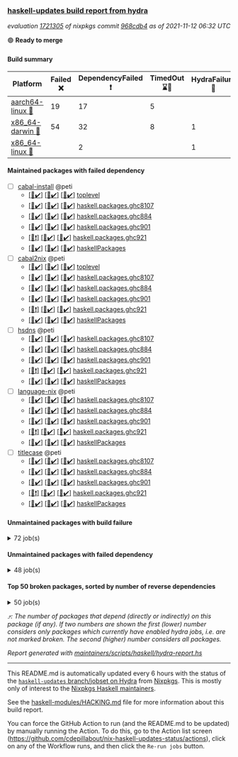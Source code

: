 ### [haskell-updates build report from hydra](https://hydra.nixos.org/jobset/nixpkgs/haskell-updates)
*evaluation [1721305](https://hydra.nixos.org/eval/1721305) of nixpkgs commit [968cdb4](https://github.com/NixOS/nixpkgs/commits/968cdb481526fa50e6d3651633ebd4b0f29a6395) as of 2021-11-12 06:32 UTC*

:green_circle: **Ready to merge**

#### Build summary

 | Platform | Failed :x: | DependencyFailed :heavy_exclamation_mark: | TimedOut :hourglass::no_entry_sign: | HydraFailure :construction: | Success :heavy_check_mark: | 
 | --- | --- | --- | --- | --- | --- | 
 | [aarch64-linux :iphone:](https://hydra.nixos.org/eval/1721305?filter=.aarch64-linux) | 19 | 17 | 5 |  | 7064 | 
 | [x86_64-darwin :apple:](https://hydra.nixos.org/eval/1721305?filter=.x86_64-darwin) | 54 | 32 | 8 | 1 | 6954 | 
 | [x86_64-linux :penguin:](https://hydra.nixos.org/eval/1721305?filter=.x86_64-linux) |  | 2 |  | 1 | 7141 | 
#### Maintained packages with failed dependency
- [ ] [cabal-install](https://hydra.nixos.org/eval/1721305?filter=cabal-install) @peti
  - [[:iphone::heavy_check_mark:]](https://hydra.nixos.org/build/157562297) [[:apple::heavy_check_mark:]](https://hydra.nixos.org/build/157567662) [[:penguin::heavy_check_mark:]](https://hydra.nixos.org/build/157564150) [toplevel](https://hydra.nixos.org/eval/1721305?filter=cabal-install)
  - [[:iphone::heavy_check_mark:]](https://hydra.nixos.org/build/157566278) [[:apple::heavy_check_mark:]](https://hydra.nixos.org/build/157568332) [[:penguin::heavy_check_mark:]](https://hydra.nixos.org/build/157564651) [haskell.packages.ghc8107](https://hydra.nixos.org/eval/1721305?filter=haskell.packages.ghc8107.cabal-install)
  - [[:iphone::heavy_check_mark:]](https://hydra.nixos.org/build/157559557) [[:apple::heavy_check_mark:]](https://hydra.nixos.org/build/157568608) [[:penguin::heavy_check_mark:]](https://hydra.nixos.org/build/157568381) [haskell.packages.ghc884](https://hydra.nixos.org/eval/1721305?filter=haskell.packages.ghc884.cabal-install)
  - [[:iphone::heavy_check_mark:]](https://hydra.nixos.org/build/158009530) [[:apple::heavy_check_mark:]](https://hydra.nixos.org/build/158009520) [[:penguin::heavy_check_mark:]](https://hydra.nixos.org/build/158009563) [haskell.packages.ghc901](https://hydra.nixos.org/eval/1721305?filter=haskell.packages.ghc901.cabal-install)
  - [[:iphone::heavy_exclamation_mark:]](https://hydra.nixos.org/build/158009551) [[:apple::heavy_check_mark:]](https://hydra.nixos.org/build/158009556) [[:penguin::heavy_check_mark:]](https://hydra.nixos.org/build/158009521) [haskell.packages.ghc921](https://hydra.nixos.org/eval/1721305?filter=haskell.packages.ghc921.cabal-install)
  - [[:iphone::heavy_check_mark:]](https://hydra.nixos.org/build/157569213) [[:apple::heavy_check_mark:]](https://hydra.nixos.org/build/157560304) [[:penguin::heavy_check_mark:]](https://hydra.nixos.org/build/157563338) [haskellPackages](https://hydra.nixos.org/eval/1721305?filter=haskellPackages.cabal-install)
- [ ] [cabal2nix](https://hydra.nixos.org/eval/1721305?filter=cabal2nix) @peti
  - [[:iphone::heavy_check_mark:]](https://hydra.nixos.org/build/157988803) [[:apple::heavy_check_mark:]](https://hydra.nixos.org/build/157988744) [[:penguin::heavy_check_mark:]](https://hydra.nixos.org/build/157988776) [toplevel](https://hydra.nixos.org/eval/1721305?filter=cabal2nix)
  - [[:iphone::heavy_check_mark:]](https://hydra.nixos.org/build/157559926) [[:apple::heavy_check_mark:]](https://hydra.nixos.org/build/157562439) [[:penguin::heavy_check_mark:]](https://hydra.nixos.org/build/157558844) [haskell.packages.ghc8107](https://hydra.nixos.org/eval/1721305?filter=haskell.packages.ghc8107.cabal2nix)
  - [[:iphone::heavy_check_mark:]](https://hydra.nixos.org/build/157565565) [[:apple::heavy_check_mark:]](https://hydra.nixos.org/build/157571715) [[:penguin::heavy_check_mark:]](https://hydra.nixos.org/build/157560759) [haskell.packages.ghc884](https://hydra.nixos.org/eval/1721305?filter=haskell.packages.ghc884.cabal2nix)
  - [[:iphone::heavy_check_mark:]](https://hydra.nixos.org/build/158009514) [[:apple::heavy_check_mark:]](https://hydra.nixos.org/build/158009555) [[:penguin::heavy_check_mark:]](https://hydra.nixos.org/build/158009571) [haskell.packages.ghc901](https://hydra.nixos.org/eval/1721305?filter=haskell.packages.ghc901.cabal2nix)
  - [[:iphone::heavy_exclamation_mark:]](https://hydra.nixos.org/build/158009523) [[:apple::heavy_check_mark:]](https://hydra.nixos.org/build/158009574) [[:penguin::heavy_check_mark:]](https://hydra.nixos.org/build/158009540) [haskell.packages.ghc921](https://hydra.nixos.org/eval/1721305?filter=haskell.packages.ghc921.cabal2nix)
  - [[:iphone::heavy_check_mark:]](https://hydra.nixos.org/build/157562702) [[:apple::heavy_check_mark:]](https://hydra.nixos.org/build/157556495) [[:penguin::heavy_check_mark:]](https://hydra.nixos.org/build/157560040) [haskellPackages](https://hydra.nixos.org/eval/1721305?filter=haskellPackages.cabal2nix)
- [ ] [hsdns](https://hydra.nixos.org/eval/1721305?filter=hsdns) @peti
  - [[:iphone::heavy_check_mark:]](https://hydra.nixos.org/build/157455771) [[:apple::heavy_check_mark:]](https://hydra.nixos.org/build/157445452) [[:penguin::heavy_check_mark:]](https://hydra.nixos.org/build/157464988) [haskell.packages.ghc8107](https://hydra.nixos.org/eval/1721305?filter=haskell.packages.ghc8107.hsdns)
  - [[:iphone::heavy_check_mark:]](https://hydra.nixos.org/build/157464805) [[:apple::heavy_check_mark:]](https://hydra.nixos.org/build/157449356) [[:penguin::heavy_check_mark:]](https://hydra.nixos.org/build/157465795) [haskell.packages.ghc884](https://hydra.nixos.org/eval/1721305?filter=haskell.packages.ghc884.hsdns)
  - [[:iphone::heavy_check_mark:]](https://hydra.nixos.org/build/158009567) [[:apple::heavy_check_mark:]](https://hydra.nixos.org/build/158009505) [[:penguin::heavy_check_mark:]](https://hydra.nixos.org/build/158009558) [haskell.packages.ghc901](https://hydra.nixos.org/eval/1721305?filter=haskell.packages.ghc901.hsdns)
  - [[:iphone::heavy_exclamation_mark:]](https://hydra.nixos.org/build/158009519) [[:apple::heavy_check_mark:]](https://hydra.nixos.org/build/158009502) [[:penguin::heavy_check_mark:]](https://hydra.nixos.org/build/158009512) [haskell.packages.ghc921](https://hydra.nixos.org/eval/1721305?filter=haskell.packages.ghc921.hsdns)
  - [[:iphone::heavy_check_mark:]](https://hydra.nixos.org/build/157457443) [[:apple::heavy_check_mark:]](https://hydra.nixos.org/build/157447464) [[:penguin::heavy_check_mark:]](https://hydra.nixos.org/build/157466761) [haskellPackages](https://hydra.nixos.org/eval/1721305?filter=haskellPackages.hsdns)
- [ ] [language-nix](https://hydra.nixos.org/eval/1721305?filter=language-nix) @peti
  - [[:iphone::heavy_check_mark:]](https://hydra.nixos.org/build/157569282) [[:apple::heavy_check_mark:]](https://hydra.nixos.org/build/157562115) [[:penguin::heavy_check_mark:]](https://hydra.nixos.org/build/157563593) [haskell.packages.ghc8107](https://hydra.nixos.org/eval/1721305?filter=haskell.packages.ghc8107.language-nix)
  - [[:iphone::heavy_check_mark:]](https://hydra.nixos.org/build/157567024) [[:apple::heavy_check_mark:]](https://hydra.nixos.org/build/157565573) [[:penguin::heavy_check_mark:]](https://hydra.nixos.org/build/157557446) [haskell.packages.ghc884](https://hydra.nixos.org/eval/1721305?filter=haskell.packages.ghc884.language-nix)
  - [[:iphone::heavy_check_mark:]](https://hydra.nixos.org/build/158009550) [[:apple::heavy_check_mark:]](https://hydra.nixos.org/build/158009542) [[:penguin::heavy_check_mark:]](https://hydra.nixos.org/build/158009511) [haskell.packages.ghc901](https://hydra.nixos.org/eval/1721305?filter=haskell.packages.ghc901.language-nix)
  - [[:iphone::heavy_exclamation_mark:]](https://hydra.nixos.org/build/158009525) [[:apple::heavy_check_mark:]](https://hydra.nixos.org/build/158009547) [[:penguin::heavy_check_mark:]](https://hydra.nixos.org/build/158009510) [haskell.packages.ghc921](https://hydra.nixos.org/eval/1721305?filter=haskell.packages.ghc921.language-nix)
  - [[:iphone::heavy_check_mark:]](https://hydra.nixos.org/build/157568021) [[:apple::heavy_check_mark:]](https://hydra.nixos.org/build/157568742) [[:penguin::heavy_check_mark:]](https://hydra.nixos.org/build/157562506) [haskellPackages](https://hydra.nixos.org/eval/1721305?filter=haskellPackages.language-nix)
- [ ] [titlecase](https://hydra.nixos.org/eval/1721305?filter=titlecase) @peti
  - [[:iphone::heavy_check_mark:]](https://hydra.nixos.org/build/157559034) [[:apple::heavy_check_mark:]](https://hydra.nixos.org/build/157556894) [[:penguin::heavy_check_mark:]](https://hydra.nixos.org/build/157571024) [haskell.packages.ghc8107](https://hydra.nixos.org/eval/1721305?filter=haskell.packages.ghc8107.titlecase)
  - [[:iphone::heavy_check_mark:]](https://hydra.nixos.org/build/157560679) [[:apple::heavy_check_mark:]](https://hydra.nixos.org/build/157560483) [[:penguin::heavy_check_mark:]](https://hydra.nixos.org/build/157571305) [haskell.packages.ghc884](https://hydra.nixos.org/eval/1721305?filter=haskell.packages.ghc884.titlecase)
  - [[:iphone::heavy_check_mark:]](https://hydra.nixos.org/build/158009560) [[:apple::heavy_check_mark:]](https://hydra.nixos.org/build/158009503) [[:penguin::heavy_check_mark:]](https://hydra.nixos.org/build/158009518) [haskell.packages.ghc901](https://hydra.nixos.org/eval/1721305?filter=haskell.packages.ghc901.titlecase)
  - [[:iphone::heavy_exclamation_mark:]](https://hydra.nixos.org/build/158009573) [[:apple::heavy_check_mark:]](https://hydra.nixos.org/build/158009546) [[:penguin::heavy_check_mark:]](https://hydra.nixos.org/build/158009557) [haskell.packages.ghc921](https://hydra.nixos.org/eval/1721305?filter=haskell.packages.ghc921.titlecase)
  - [[:iphone::heavy_check_mark:]](https://hydra.nixos.org/build/157558829) [[:apple::heavy_check_mark:]](https://hydra.nixos.org/build/157558172) [[:penguin::heavy_check_mark:]](https://hydra.nixos.org/build/157568023) [haskellPackages](https://hydra.nixos.org/eval/1721305?filter=haskellPackages.titlecase)
#### Unmaintained packages with build failure
<details><summary>72 job(s) </summary>

- [ ] [[:iphone::heavy_check_mark:]](https://hydra.nixos.org/build/157566022) [[:apple::x:]](https://hydra.nixos.org/build/157569388) [[:penguin::heavy_check_mark:]](https://hydra.nixos.org/build/157563091) [haskellPackages.sdp](https://hydra.nixos.org/eval/1721305?filter=haskellPackages.sdp)  :arrow_heading_up: 9 | 9
- [ ] [[:iphone::heavy_check_mark:]](https://hydra.nixos.org/build/157564892) [[:apple::x:]](https://hydra.nixos.org/build/157558745) [[:penguin::heavy_check_mark:]](https://hydra.nixos.org/build/157557242) [haskellPackages.junit-xml](https://hydra.nixos.org/eval/1721305?filter=haskellPackages.junit-xml)  :arrow_heading_up: 7 | 9
- [ ] [[:iphone::heavy_check_mark:]](https://hydra.nixos.org/build/157557786) [[:apple::x:]](https://hydra.nixos.org/build/157567417) [[:penguin::heavy_check_mark:]](https://hydra.nixos.org/build/157566915) [haskellPackages.thyme](https://hydra.nixos.org/eval/1721305?filter=haskellPackages.thyme)  :arrow_heading_up: 6 | 15
- [ ] [[:iphone::x:]](https://hydra.nixos.org/build/157561817) [[:apple::heavy_check_mark:]](https://hydra.nixos.org/build/157556725) [[:penguin::heavy_check_mark:]](https://hydra.nixos.org/build/157572167) [haskellPackages.libBF](https://hydra.nixos.org/eval/1721305?filter=haskellPackages.libBF)  :arrow_heading_up: 4 | 20
- [ ] [[:iphone::heavy_check_mark:]](https://hydra.nixos.org/build/157558308) [[:apple::x:]](https://hydra.nixos.org/build/157560870) [[:penguin::heavy_check_mark:]](https://hydra.nixos.org/build/157569726) [haskellPackages.exinst](https://hydra.nixos.org/eval/1721305?filter=haskellPackages.exinst)  :arrow_heading_up: 4 | 6
- [ ] [[:iphone::x:]](https://hydra.nixos.org/build/157559771) [[:apple::heavy_check_mark:]](https://hydra.nixos.org/build/157562848) [[:penguin::heavy_check_mark:]](https://hydra.nixos.org/build/157564604) [haskellPackages.ptr-poker](https://hydra.nixos.org/eval/1721305?filter=haskellPackages.ptr-poker)  :arrow_heading_up: 3 | 4
- [ ] [[:iphone::x:]](https://hydra.nixos.org/build/157565169) [[:apple::heavy_check_mark:]](https://hydra.nixos.org/build/157566834) [[:penguin::heavy_check_mark:]](https://hydra.nixos.org/build/157557705) [haskellPackages.OrderedBits](https://hydra.nixos.org/eval/1721305?filter=haskellPackages.OrderedBits)  :arrow_heading_up: 1 | 36
- [ ] [[:iphone::x:]](https://hydra.nixos.org/build/157557764) [[:apple::heavy_check_mark:]](https://hydra.nixos.org/build/157571513) [[:penguin::heavy_check_mark:]](https://hydra.nixos.org/build/157556318) [haskellPackages.type-natural](https://hydra.nixos.org/eval/1721305?filter=haskellPackages.type-natural)  :arrow_heading_up: 1 | 4
- [ ] [[:iphone::x:]](https://hydra.nixos.org/build/157445298) [[:apple::heavy_check_mark:]](https://hydra.nixos.org/build/157466872) [[:penguin::heavy_check_mark:]](https://hydra.nixos.org/build/157450918) [haskellPackages.long-double](https://hydra.nixos.org/eval/1721305?filter=haskellPackages.long-double)  :arrow_heading_up: 1 | 2
- [ ] [[:iphone::x:]](https://hydra.nixos.org/build/157567732) [[:apple::x:]](https://hydra.nixos.org/build/157558132) [[:penguin::heavy_check_mark:]](https://hydra.nixos.org/build/157562276) [haskellPackages.easytensor](https://hydra.nixos.org/eval/1721305?filter=haskellPackages.easytensor)  :arrow_heading_up: 1 | 1
- [ ] [[:iphone::heavy_check_mark:]](https://hydra.nixos.org/build/157557982) [[:apple::x:]](https://hydra.nixos.org/build/157560835) [[:penguin::heavy_check_mark:]](https://hydra.nixos.org/build/157568874) [haskellPackages.gi-gdkx11](https://hydra.nixos.org/eval/1721305?filter=haskellPackages.gi-gdkx11)  :arrow_heading_up: 1 | 1
- [ ] [[:iphone::heavy_check_mark:]](https://hydra.nixos.org/build/157447435) [[:apple::x:]](https://hydra.nixos.org/build/157449807) [[:penguin::heavy_check_mark:]](https://hydra.nixos.org/build/157457967) [haskellPackages.keep-alive](https://hydra.nixos.org/eval/1721305?filter=haskellPackages.keep-alive)  :arrow_heading_up: 1 | 1
- [ ] [[:iphone::heavy_check_mark:]](https://hydra.nixos.org/build/157558580) [[:apple::x:]](https://hydra.nixos.org/build/157556225) [[:penguin::heavy_check_mark:]](https://hydra.nixos.org/build/157566979) [haskellPackages.loc](https://hydra.nixos.org/eval/1721305?filter=haskellPackages.loc)  :arrow_heading_up: 1 | 1
- [ ] [[:iphone::x:]](https://hydra.nixos.org/build/157567210) [[:apple::heavy_check_mark:]](https://hydra.nixos.org/build/157557525) [[:penguin::heavy_check_mark:]](https://hydra.nixos.org/build/157567606) [haskellPackages.nlopt-haskell](https://hydra.nixos.org/eval/1721305?filter=haskellPackages.nlopt-haskell)  :arrow_heading_up: 1 | 1
- [ ] [[:iphone::heavy_check_mark:]](https://hydra.nixos.org/build/157751813) [[:apple::x:]](https://hydra.nixos.org/build/157751810) [[:penguin::heavy_check_mark:]](https://hydra.nixos.org/build/157751812) [haskellPackages.opencv](https://hydra.nixos.org/eval/1721305?filter=haskellPackages.opencv)  :arrow_heading_up: 1 | 1
- [ ] [[:iphone::heavy_check_mark:]](https://hydra.nixos.org/build/157568326) [[:apple::x:]](https://hydra.nixos.org/build/157568767) [[:penguin::heavy_check_mark:]](https://hydra.nixos.org/build/157556973) [haskellPackages.sequence-formats](https://hydra.nixos.org/eval/1721305?filter=haskellPackages.sequence-formats)  :arrow_heading_up: 1 | 1
- [ ] [[:iphone::x:]](https://hydra.nixos.org/build/157448550) [[:apple::heavy_check_mark:]](https://hydra.nixos.org/build/157455522) [[:penguin::heavy_check_mark:]](https://hydra.nixos.org/build/157462117) [haskellPackages.unicode-properties](https://hydra.nixos.org/eval/1721305?filter=haskellPackages.unicode-properties)  :arrow_heading_up: 1 | 1
- [ ] [[:iphone::x:]](https://hydra.nixos.org/build/157562834) [[:apple::heavy_check_mark:]](https://hydra.nixos.org/build/157571098) [[:penguin::heavy_check_mark:]](https://hydra.nixos.org/build/157563449) [haskellPackages.accelerate-llvm](https://hydra.nixos.org/eval/1721305?filter=haskellPackages.accelerate-llvm)  :arrow_heading_up: 0 | 8
- [ ] [[:iphone::x:]](https://hydra.nixos.org/build/157460703) [[:apple::heavy_check_mark:]](https://hydra.nixos.org/build/157446126) [[:penguin::heavy_check_mark:]](https://hydra.nixos.org/build/157461957) [haskellPackages.freetype2](https://hydra.nixos.org/eval/1721305?filter=haskellPackages.freetype2)  :arrow_heading_up: 0 | 7
- [ ] [[:iphone::heavy_check_mark:]](https://hydra.nixos.org/build/157560074) [[:apple::x:]](https://hydra.nixos.org/build/157555975) [[:penguin::heavy_check_mark:]](https://hydra.nixos.org/build/157570366) [haskellPackages.pipes-zlib](https://hydra.nixos.org/eval/1721305?filter=haskellPackages.pipes-zlib)  :arrow_heading_up: 0 | 6
- [ ] [[:iphone::heavy_check_mark:]](https://hydra.nixos.org/build/157462427) [[:apple::x:]](https://hydra.nixos.org/build/157459164) [[:penguin::heavy_check_mark:]](https://hydra.nixos.org/build/157452685) [haskellPackages.hmidi](https://hydra.nixos.org/eval/1721305?filter=haskellPackages.hmidi)  :arrow_heading_up: 0 | 4
- [ ] [[:iphone::heavy_check_mark:]](https://hydra.nixos.org/build/157567516) [[:apple::x:]](https://hydra.nixos.org/build/157564763) [[:penguin::heavy_check_mark:]](https://hydra.nixos.org/build/157559210) [haskellPackages.zip](https://hydra.nixos.org/eval/1721305?filter=haskellPackages.zip)  :arrow_heading_up: 0 | 4
- [ ] [[:iphone::x:]](https://hydra.nixos.org/build/157569225) [[:apple::heavy_check_mark:]](https://hydra.nixos.org/build/157566532) [[:penguin::heavy_check_mark:]](https://hydra.nixos.org/build/157569304) [haskellPackages.cdar-mBound](https://hydra.nixos.org/eval/1721305?filter=haskellPackages.cdar-mBound)  :arrow_heading_up: 0 | 2
- [ ] [[:iphone::heavy_check_mark:]](https://hydra.nixos.org/build/157558120) [[:apple::x:]](https://hydra.nixos.org/build/157567949) [[:penguin::heavy_check_mark:]](https://hydra.nixos.org/build/157564614) [haskellPackages.posix-socket](https://hydra.nixos.org/eval/1721305?filter=haskellPackages.posix-socket)  :arrow_heading_up: 0 | 2
- [ ] [[:iphone::x:]](https://hydra.nixos.org/build/157567340) [[:apple::heavy_check_mark:]](https://hydra.nixos.org/build/157559594) [[:penguin::heavy_check_mark:]](https://hydra.nixos.org/build/157557632) [haskellPackages.quic](https://hydra.nixos.org/eval/1721305?filter=haskellPackages.quic)  :arrow_heading_up: 0 | 2
- [ ] [[:iphone::heavy_check_mark:]](https://hydra.nixos.org/build/157569131) [[:apple::x:]](https://hydra.nixos.org/build/157559522) [[:penguin::heavy_check_mark:]](https://hydra.nixos.org/build/157563333) [haskellPackages.hamid](https://hydra.nixos.org/eval/1721305?filter=haskellPackages.hamid)  :arrow_heading_up: 0 | 1
- [ ] [[:iphone::heavy_check_mark:]](https://hydra.nixos.org/build/157565275) [[:apple::x:]](https://hydra.nixos.org/build/157563547) [[:penguin::heavy_check_mark:]](https://hydra.nixos.org/build/157559541) [haskellPackages.hmatrix-morpheus](https://hydra.nixos.org/eval/1721305?filter=haskellPackages.hmatrix-morpheus)  :arrow_heading_up: 0 | 1
- [ ] [[:iphone::heavy_check_mark:]](https://hydra.nixos.org/build/157459696) [[:apple::x:]](https://hydra.nixos.org/build/157463452) [[:penguin::heavy_check_mark:]](https://hydra.nixos.org/build/157459665) [haskellPackages.huckleberry](https://hydra.nixos.org/eval/1721305?filter=haskellPackages.huckleberry)  :arrow_heading_up: 0 | 1
- [ ] [[:iphone::x:]](https://hydra.nixos.org/build/157558337) [[:apple::heavy_check_mark:]](https://hydra.nixos.org/build/157570705) [[:penguin::heavy_check_mark:]](https://hydra.nixos.org/build/157562274) [haskellPackages.picosat](https://hydra.nixos.org/eval/1721305?filter=haskellPackages.picosat)  :arrow_heading_up: 0 | 1
- [ ] [[:iphone::heavy_check_mark:]](https://hydra.nixos.org/build/157452453) [[:apple::x:]](https://hydra.nixos.org/build/157451079) [[:penguin::heavy_check_mark:]](https://hydra.nixos.org/build/157464480) [haskellPackages.select](https://hydra.nixos.org/eval/1721305?filter=haskellPackages.select)  :arrow_heading_up: 0 | 1
- [ ] [[:iphone::heavy_check_mark:]](https://hydra.nixos.org/build/157559293) [[:apple::x:]](https://hydra.nixos.org/build/157568965) [[:penguin::heavy_check_mark:]](https://hydra.nixos.org/build/157570038) [haskellPackages.sysinfo](https://hydra.nixos.org/eval/1721305?filter=haskellPackages.sysinfo)  :arrow_heading_up: 0 | 1
- [ ] [[:iphone::heavy_check_mark:]](https://hydra.nixos.org/build/157557032) [[:apple::x:]](https://hydra.nixos.org/build/157565550) [[:penguin::heavy_check_mark:]](https://hydra.nixos.org/build/157563882) [haskellPackages.FractalArt](https://hydra.nixos.org/eval/1721305?filter=haskellPackages.FractalArt) 
- [ ] [[:iphone::x:]](https://hydra.nixos.org/build/157571630) [[:apple::heavy_check_mark:]](https://hydra.nixos.org/build/157567963) [[:penguin::heavy_check_mark:]](https://hydra.nixos.org/build/157556091) [haskellPackages.HsASA](https://hydra.nixos.org/eval/1721305?filter=haskellPackages.HsASA) 
- [ ] [[:iphone::heavy_check_mark:]](https://hydra.nixos.org/build/157565533) [[:apple::x:]](https://hydra.nixos.org/build/157556526) [[:penguin::heavy_check_mark:]](https://hydra.nixos.org/build/157560403) [haskellPackages.astro](https://hydra.nixos.org/eval/1721305?filter=haskellPackages.astro) 
- [ ] [[:iphone::heavy_check_mark:]](https://hydra.nixos.org/build/157570707) [[:apple::x:]](https://hydra.nixos.org/build/157567966) [[:penguin::heavy_check_mark:]](https://hydra.nixos.org/build/157557795) [haskellPackages.chiphunk](https://hydra.nixos.org/eval/1721305?filter=haskellPackages.chiphunk) 
- [ ] [[:iphone::heavy_check_mark:]](https://hydra.nixos.org/build/157455546) [[:apple::x:]](https://hydra.nixos.org/build/157454873) [[:penguin::heavy_check_mark:]](https://hydra.nixos.org/build/157446991) [haskellPackages.discount](https://hydra.nixos.org/eval/1721305?filter=haskellPackages.discount) 
- [ ] [[:iphone::heavy_check_mark:]](https://hydra.nixos.org/build/157561135) [[:apple::x:]](https://hydra.nixos.org/build/157571887) [[:penguin::heavy_check_mark:]](https://hydra.nixos.org/build/157556692) [haskellPackages.diskhash](https://hydra.nixos.org/eval/1721305?filter=haskellPackages.diskhash) 
- [ ] [[:iphone::heavy_check_mark:]](https://hydra.nixos.org/build/157570101) [[:apple::x:]](https://hydra.nixos.org/build/157569103) [[:penguin::heavy_check_mark:]](https://hydra.nixos.org/build/157562370) [haskellPackages.epub-tools](https://hydra.nixos.org/eval/1721305?filter=haskellPackages.epub-tools) 
- [ ] [[:iphone::heavy_check_mark:]](https://hydra.nixos.org/build/157458605) [[:apple::x:]](https://hydra.nixos.org/build/157448683) [[:penguin::heavy_check_mark:]](https://hydra.nixos.org/build/157446185) [haskellPackages.float128](https://hydra.nixos.org/eval/1721305?filter=haskellPackages.float128) 
- [ ] [[:iphone::heavy_check_mark:]](https://hydra.nixos.org/build/157570772) [[:apple::x:]](https://hydra.nixos.org/build/157564681) [[:penguin::heavy_check_mark:]](https://hydra.nixos.org/build/157559969) [haskellPackages.gerrit](https://hydra.nixos.org/eval/1721305?filter=haskellPackages.gerrit) 
- [ ] [[:iphone::x:]](https://hydra.nixos.org/build/157454082) [[:penguin::heavy_check_mark:]](https://hydra.nixos.org/build/157452874) [haskellPackages.gnome-keyring](https://hydra.nixos.org/eval/1721305?filter=haskellPackages.gnome-keyring) 
- [ ] [[:iphone::heavy_check_mark:]](https://hydra.nixos.org/build/157563255) [[:apple::x:]](https://hydra.nixos.org/build/157568427) [[:penguin::heavy_check_mark:]](https://hydra.nixos.org/build/157565861) [haskellPackages.gtk-traymanager](https://hydra.nixos.org/eval/1721305?filter=haskellPackages.gtk-traymanager) 
- [ ] [[:iphone::heavy_check_mark:]](https://hydra.nixos.org/build/157451506) [[:apple::x:]](https://hydra.nixos.org/build/157463510) [[:penguin::heavy_check_mark:]](https://hydra.nixos.org/build/157465416) [haskellPackages.hid](https://hydra.nixos.org/eval/1721305?filter=haskellPackages.hid) 
- [ ] [[:iphone::heavy_check_mark:]](https://hydra.nixos.org/build/157567633) [[:apple::x:]](https://hydra.nixos.org/build/157563902) [[:penguin::heavy_check_mark:]](https://hydra.nixos.org/build/157567244) [haskellPackages.higher-leveldb](https://hydra.nixos.org/eval/1721305?filter=haskellPackages.higher-leveldb) 
- [ ] [[:iphone::heavy_check_mark:]](https://hydra.nixos.org/build/157567462) [[:apple::x:]](https://hydra.nixos.org/build/157562470) [[:penguin::heavy_check_mark:]](https://hydra.nixos.org/build/157571090) [haskellPackages.highlight](https://hydra.nixos.org/eval/1721305?filter=haskellPackages.highlight) 
- [ ] [[:iphone::heavy_check_mark:]](https://hydra.nixos.org/build/157563654) [[:apple::x:]](https://hydra.nixos.org/build/157557523) [[:penguin::heavy_check_mark:]](https://hydra.nixos.org/build/157570620) [haskellPackages.hinotify-conduit](https://hydra.nixos.org/eval/1721305?filter=haskellPackages.hinotify-conduit) 
- [ ] [[:iphone::heavy_check_mark:]](https://hydra.nixos.org/build/157559822) [[:apple::x:]](https://hydra.nixos.org/build/157567631) [[:penguin::heavy_check_mark:]](https://hydra.nixos.org/build/157561453) [haskellPackages.hmatrix-backprop](https://hydra.nixos.org/eval/1721305?filter=haskellPackages.hmatrix-backprop) 
- [ ] [[:iphone::x:]](https://hydra.nixos.org/build/157558452) [[:apple::heavy_check_mark:]](https://hydra.nixos.org/build/157566556) [[:penguin::heavy_check_mark:]](https://hydra.nixos.org/build/157556874) [haskellPackages.hq](https://hydra.nixos.org/eval/1721305?filter=haskellPackages.hq) 
- [ ] [[:iphone::heavy_check_mark:]](https://hydra.nixos.org/build/157565738) [[:apple::x:]](https://hydra.nixos.org/build/157558968) [[:penguin::heavy_check_mark:]](https://hydra.nixos.org/build/157558441) [haskellPackages.hs](https://hydra.nixos.org/eval/1721305?filter=haskellPackages.hs) 
- [ ] [[:iphone::heavy_check_mark:]](https://hydra.nixos.org/build/157557793) [[:apple::x:]](https://hydra.nixos.org/build/157563197) [[:penguin::heavy_check_mark:]](https://hydra.nixos.org/build/157559853) [haskellPackages.hsshellscript](https://hydra.nixos.org/eval/1721305?filter=haskellPackages.hsshellscript) 
- [ ] [[:iphone::heavy_check_mark:]](https://hydra.nixos.org/build/157460986) [[:apple::x:]](https://hydra.nixos.org/build/157459267) [[:penguin::heavy_check_mark:]](https://hydra.nixos.org/build/157447114) [haskellPackages.hssourceinfo](https://hydra.nixos.org/eval/1721305?filter=haskellPackages.hssourceinfo) 
- [ ] [[:iphone::heavy_check_mark:]](https://hydra.nixos.org/build/157571619) [[:apple::x:]](https://hydra.nixos.org/build/157563064) [[:penguin::heavy_check_mark:]](https://hydra.nixos.org/build/157570370) [haskellPackages.ipcvar](https://hydra.nixos.org/eval/1721305?filter=haskellPackages.ipcvar) 
- [ ] [[:iphone::heavy_check_mark:]](https://hydra.nixos.org/build/157455571) [[:apple::x:]](https://hydra.nixos.org/build/157458358) [[:penguin::heavy_check_mark:]](https://hydra.nixos.org/build/157459470) [haskellPackages.linux-framebuffer](https://hydra.nixos.org/eval/1721305?filter=haskellPackages.linux-framebuffer) 
- [ ] [[:iphone::heavy_check_mark:]](https://hydra.nixos.org/build/157563042) [[:apple::x:]](https://hydra.nixos.org/build/157561704) [[:penguin::heavy_check_mark:]](https://hydra.nixos.org/build/157561660) [haskellPackages.mediawiki2latex](https://hydra.nixos.org/eval/1721305?filter=haskellPackages.mediawiki2latex) 
- [ ] [[:iphone::heavy_check_mark:]](https://hydra.nixos.org/build/157568591) [[:apple::x:]](https://hydra.nixos.org/build/157568276) [[:penguin::heavy_check_mark:]](https://hydra.nixos.org/build/157564266) [haskellPackages.mercury-api](https://hydra.nixos.org/eval/1721305?filter=haskellPackages.mercury-api) 
- [ ] [[:iphone::heavy_check_mark:]](https://hydra.nixos.org/build/157566671) [[:apple::x:]](https://hydra.nixos.org/build/157566280) [[:penguin::heavy_check_mark:]](https://hydra.nixos.org/build/157556516) [haskellPackages.nano-cryptr](https://hydra.nixos.org/eval/1721305?filter=haskellPackages.nano-cryptr) 
- [ ] [[:iphone::heavy_check_mark:]](https://hydra.nixos.org/build/157561159) [[:apple::x:]](https://hydra.nixos.org/build/157568388) [[:penguin::heavy_check_mark:]](https://hydra.nixos.org/build/157564107) [haskellPackages.persistent-pagination](https://hydra.nixos.org/eval/1721305?filter=haskellPackages.persistent-pagination) 
- [ ] [[:iphone::heavy_check_mark:]](https://hydra.nixos.org/build/157562474) [[:apple::x:]](https://hydra.nixos.org/build/157565612) [[:penguin::heavy_check_mark:]](https://hydra.nixos.org/build/157563472) [haskellPackages.ping-wrapper](https://hydra.nixos.org/eval/1721305?filter=haskellPackages.ping-wrapper) 
- [ ] [[:iphone::x:]](https://hydra.nixos.org/build/157571404) [[:apple::heavy_check_mark:]](https://hydra.nixos.org/build/157559928) [[:penguin::heavy_check_mark:]](https://hydra.nixos.org/build/157562878) [haskellPackages.poker](https://hydra.nixos.org/eval/1721305?filter=haskellPackages.poker) 
- [ ] [[:iphone::heavy_check_mark:]](https://hydra.nixos.org/build/157568602) [[:apple::x:]](https://hydra.nixos.org/build/157562415) [[:penguin::heavy_check_mark:]](https://hydra.nixos.org/build/157561228) [haskellPackages.posix-timer](https://hydra.nixos.org/eval/1721305?filter=haskellPackages.posix-timer) 
- [ ] [[:iphone::heavy_check_mark:]](https://hydra.nixos.org/build/157563036) [[:apple::x:]](https://hydra.nixos.org/build/157563981) [[:penguin::heavy_check_mark:]](https://hydra.nixos.org/build/157569030) [haskellPackages.procex](https://hydra.nixos.org/eval/1721305?filter=haskellPackages.procex) 
- [ ] [[:iphone::heavy_check_mark:]](https://hydra.nixos.org/build/157559353) [[:apple::x:]](https://hydra.nixos.org/build/157564834) [[:penguin::heavy_check_mark:]](https://hydra.nixos.org/build/157561536) [haskellPackages.pthread](https://hydra.nixos.org/eval/1721305?filter=haskellPackages.pthread) 
- [ ] [[:iphone::heavy_check_mark:]](https://hydra.nixos.org/build/157561369) [[:apple::x:]](https://hydra.nixos.org/build/157557081) [[:penguin::heavy_check_mark:]](https://hydra.nixos.org/build/157563174) [haskellPackages.sandwich-webdriver](https://hydra.nixos.org/eval/1721305?filter=haskellPackages.sandwich-webdriver) 
- [ ] [[:iphone::heavy_check_mark:]](https://hydra.nixos.org/build/157466227) [[:apple::x:]](https://hydra.nixos.org/build/157456885) [[:penguin::heavy_check_mark:]](https://hydra.nixos.org/build/157464113) [haskellPackages.sfml-audio](https://hydra.nixos.org/eval/1721305?filter=haskellPackages.sfml-audio) 
- [ ] [[:iphone::heavy_check_mark:]](https://hydra.nixos.org/build/157450613) [[:apple::x:]](https://hydra.nixos.org/build/157448327) [[:penguin::heavy_check_mark:]](https://hydra.nixos.org/build/157461775) [haskellPackages.shared-memory](https://hydra.nixos.org/eval/1721305?filter=haskellPackages.shared-memory) 
- [ ] [[:iphone::heavy_check_mark:]](https://hydra.nixos.org/build/157571390) [[:apple::x:]](https://hydra.nixos.org/build/157558187) [[:penguin::heavy_check_mark:]](https://hydra.nixos.org/build/157569624) [haskellPackages.tailfile-hinotify](https://hydra.nixos.org/eval/1721305?filter=haskellPackages.tailfile-hinotify) 
- [ ] [[:iphone::x:]](https://hydra.nixos.org/build/157457375) [[:apple::heavy_check_mark:]](https://hydra.nixos.org/build/157454055) [[:penguin::heavy_check_mark:]](https://hydra.nixos.org/build/157451210) [haskellPackages.wiringPi](https://hydra.nixos.org/eval/1721305?filter=haskellPackages.wiringPi) 
- [ ] [[:iphone::x:]](https://hydra.nixos.org/build/157566425) [[:apple::heavy_check_mark:]](https://hydra.nixos.org/build/157569386) [[:penguin::heavy_check_mark:]](https://hydra.nixos.org/build/157564802) [haskellPackages.x86-64bit](https://hydra.nixos.org/eval/1721305?filter=haskellPackages.x86-64bit) 
- [ ] [[:iphone::heavy_check_mark:]](https://hydra.nixos.org/build/157569613) [[:apple::x:]](https://hydra.nixos.org/build/157556436) [[:penguin::heavy_check_mark:]](https://hydra.nixos.org/build/157556772) [haskellPackages.xmonad-utils](https://hydra.nixos.org/eval/1721305?filter=haskellPackages.xmonad-utils) 
- [ ] [[:iphone::heavy_check_mark:]](https://hydra.nixos.org/build/157447421) [[:apple::x:]](https://hydra.nixos.org/build/157452143) [[:penguin::heavy_check_mark:]](https://hydra.nixos.org/build/157447773) [haskellPackages.yoga](https://hydra.nixos.org/eval/1721305?filter=haskellPackages.yoga) 
- [ ] [[:iphone::heavy_check_mark:]](https://hydra.nixos.org/build/157463859) [[:apple::x:]](https://hydra.nixos.org/build/157450068) [[:penguin::heavy_check_mark:]](https://hydra.nixos.org/build/157456661) [haskellPackages.zot](https://hydra.nixos.org/eval/1721305?filter=haskellPackages.zot) 
- [ ] [[:iphone::heavy_check_mark:]](https://hydra.nixos.org/build/157464517) [[:apple::x:]](https://hydra.nixos.org/build/157453593) [[:penguin::heavy_check_mark:]](https://hydra.nixos.org/build/157449936) [haskellPackages.zxcvbn-c](https://hydra.nixos.org/eval/1721305?filter=haskellPackages.zxcvbn-c) 
</details>

#### Unmaintained packages with failed dependency
<details><summary>48 job(s) </summary>

- [ ] [[:iphone::heavy_check_mark:]](https://hydra.nixos.org/build/157568806) [[:apple::heavy_exclamation_mark:]](https://hydra.nixos.org/build/157556259) [[:penguin::heavy_check_mark:]](https://hydra.nixos.org/build/157559217) [haskellPackages.pretty-diff](https://hydra.nixos.org/eval/1721305?filter=haskellPackages.pretty-diff)  :arrow_heading_up: 6 | 12
- [ ] [[:iphone::heavy_check_mark:]](https://hydra.nixos.org/build/157561227) [[:apple::heavy_exclamation_mark:]](https://hydra.nixos.org/build/157559190) [[:penguin::heavy_check_mark:]](https://hydra.nixos.org/build/157557807) [haskellPackages.nri-prelude](https://hydra.nixos.org/eval/1721305?filter=haskellPackages.nri-prelude)  :arrow_heading_up: 5 | 7
- [ ] [[:iphone::heavy_check_mark:]](https://hydra.nixos.org/build/157571555) [[:apple::heavy_exclamation_mark:]](https://hydra.nixos.org/build/157569097) [[:penguin::heavy_check_mark:]](https://hydra.nixos.org/build/157559003) [haskellPackages.nri-env-parser](https://hydra.nixos.org/eval/1721305?filter=haskellPackages.nri-env-parser)  :arrow_heading_up: 4 | 6
- [ ] [[:iphone::heavy_check_mark:]](https://hydra.nixos.org/build/157570655) [[:apple::heavy_exclamation_mark:]](https://hydra.nixos.org/build/157564694) [[:penguin::heavy_check_mark:]](https://hydra.nixos.org/build/157562209) [haskellPackages.nri-observability](https://hydra.nixos.org/eval/1721305?filter=haskellPackages.nri-observability)  :arrow_heading_up: 3 | 5
- [ ] [[:iphone::heavy_exclamation_mark:]](https://hydra.nixos.org/build/157570331) [[:apple::heavy_check_mark:]](https://hydra.nixos.org/build/157560961) [[:penguin::heavy_check_mark:]](https://hydra.nixos.org/build/157559113) [haskellPackages.jsonifier](https://hydra.nixos.org/eval/1721305?filter=haskellPackages.jsonifier)  :arrow_heading_up: 2 | 2
- [ ] [[:iphone::heavy_check_mark:]](https://hydra.nixos.org/build/157559328) [[:apple::heavy_exclamation_mark:]](https://hydra.nixos.org/build/157564680) [[:penguin::heavy_check_mark:]](https://hydra.nixos.org/build/157560619) [haskellPackages.sdp-io](https://hydra.nixos.org/eval/1721305?filter=haskellPackages.sdp-io)  :arrow_heading_up: 2 | 2
- [ ] [[:iphone::heavy_exclamation_mark:]](https://hydra.nixos.org/build/157988782) [[:penguin::heavy_exclamation_mark:]](https://hydra.nixos.org/build/157988799) [haskellPackages.hbro](https://hydra.nixos.org/eval/1721305?filter=haskellPackages.hbro)  :arrow_heading_up: 1 | 1
- [ ] [[:iphone::heavy_check_mark:]](https://hydra.nixos.org/build/157569114) [[:apple::heavy_exclamation_mark:]](https://hydra.nixos.org/build/157568997) [[:penguin::heavy_check_mark:]](https://hydra.nixos.org/build/157567089) [haskellPackages.nri-redis](https://hydra.nixos.org/eval/1721305?filter=haskellPackages.nri-redis)  :arrow_heading_up: 1 | 1
- [ ] [[:iphone::heavy_exclamation_mark:]](https://hydra.nixos.org/build/157570555) [[:apple::heavy_check_mark:]](https://hydra.nixos.org/build/157559713) [[:penguin::heavy_check_mark:]](https://hydra.nixos.org/build/157565076) [haskellPackages.opentelemetry-extra](https://hydra.nixos.org/eval/1721305?filter=haskellPackages.opentelemetry-extra)  :arrow_heading_up: 1 | 1
- [ ] [[:iphone::heavy_check_mark:]](https://hydra.nixos.org/build/157570769) [[:apple::heavy_exclamation_mark:]](https://hydra.nixos.org/build/157565271) [[:penguin::heavy_check_mark:]](https://hydra.nixos.org/build/157564171) [haskellPackages.orgmode-parse](https://hydra.nixos.org/eval/1721305?filter=haskellPackages.orgmode-parse)  :arrow_heading_up: 1 | 1
- [ ] [[:iphone::heavy_check_mark:]](https://hydra.nixos.org/build/157567017) [[:apple::heavy_exclamation_mark:]](https://hydra.nixos.org/build/157566543) [[:penguin::heavy_check_mark:]](https://hydra.nixos.org/build/157570154) [haskellPackages.sdp-hashable](https://hydra.nixos.org/eval/1721305?filter=haskellPackages.sdp-hashable)  :arrow_heading_up: 1 | 1
- [ ] [[:iphone::heavy_exclamation_mark:]](https://hydra.nixos.org/build/157557249) [[:apple::heavy_check_mark:]](https://hydra.nixos.org/build/157555933) [[:penguin::heavy_check_mark:]](https://hydra.nixos.org/build/157557180) [haskellPackages.PrimitiveArray](https://hydra.nixos.org/eval/1721305?filter=haskellPackages.PrimitiveArray)  :arrow_heading_up: 0 | 35
- [ ] [[:iphone::heavy_exclamation_mark:]](https://hydra.nixos.org/build/157564745) [[:apple::heavy_check_mark:]](https://hydra.nixos.org/build/157559042) [[:penguin::heavy_check_mark:]](https://hydra.nixos.org/build/157565822) [haskellPackages.sized](https://hydra.nixos.org/eval/1721305?filter=haskellPackages.sized)  :arrow_heading_up: 0 | 2
- [ ] [[:iphone::heavy_check_mark:]](https://hydra.nixos.org/build/157558494) [[:apple::heavy_exclamation_mark:]](https://hydra.nixos.org/build/157568945) [[:penguin::heavy_check_mark:]](https://hydra.nixos.org/build/157566827) [haskellPackages.keenser](https://hydra.nixos.org/eval/1721305?filter=haskellPackages.keenser)  :arrow_heading_up: 0 | 1
- [ ] [[:iphone::heavy_check_mark:]](https://hydra.nixos.org/build/157566237) [[:apple::heavy_exclamation_mark:]](https://hydra.nixos.org/build/157570697) [[:penguin::heavy_check_mark:]](https://hydra.nixos.org/build/157557595) [haskellPackages.antiope-es](https://hydra.nixos.org/eval/1721305?filter=haskellPackages.antiope-es) 
- [ ] [cabal2nix-unstable](https://hydra.nixos.org/eval/1721305?filter=cabal2nix-unstable) 
  - [[:iphone::heavy_check_mark:]](https://hydra.nixos.org/build/157988747) [[:apple::heavy_check_mark:]](https://hydra.nixos.org/build/157988761) [[:penguin::heavy_check_mark:]](https://hydra.nixos.org/build/157988831) [haskell.packages.ghc8107](https://hydra.nixos.org/eval/1721305?filter=haskell.packages.ghc8107.cabal2nix-unstable)
  - [[:iphone::heavy_check_mark:]](https://hydra.nixos.org/build/157988802) [[:apple::heavy_check_mark:]](https://hydra.nixos.org/build/157988787) [[:penguin::heavy_check_mark:]](https://hydra.nixos.org/build/157988764) [haskell.packages.ghc884](https://hydra.nixos.org/eval/1721305?filter=haskell.packages.ghc884.cabal2nix-unstable)
  - [[:iphone::heavy_check_mark:]](https://hydra.nixos.org/build/158009501) [[:apple::heavy_check_mark:]](https://hydra.nixos.org/build/158009554) [[:penguin::heavy_check_mark:]](https://hydra.nixos.org/build/158009507) [haskell.packages.ghc901](https://hydra.nixos.org/eval/1721305?filter=haskell.packages.ghc901.cabal2nix-unstable)
  - [[:iphone::heavy_exclamation_mark:]](https://hydra.nixos.org/build/158009544) [[:apple::heavy_check_mark:]](https://hydra.nixos.org/build/158009561) [[:penguin::heavy_check_mark:]](https://hydra.nixos.org/build/158009533) [haskell.packages.ghc921](https://hydra.nixos.org/eval/1721305?filter=haskell.packages.ghc921.cabal2nix-unstable)
  - [[:iphone::heavy_check_mark:]](https://hydra.nixos.org/build/157988746) [[:apple::heavy_check_mark:]](https://hydra.nixos.org/build/157988771) [[:penguin::heavy_check_mark:]](https://hydra.nixos.org/build/157988820) [haskellPackages](https://hydra.nixos.org/eval/1721305?filter=haskellPackages.cabal2nix-unstable)
- [ ] [[:iphone::heavy_exclamation_mark:]](https://hydra.nixos.org/build/157558191) [[:apple::heavy_exclamation_mark:]](https://hydra.nixos.org/build/157560488) [[:penguin::heavy_check_mark:]](https://hydra.nixos.org/build/157562223) [haskellPackages.easytensor-vulkan](https://hydra.nixos.org/eval/1721305?filter=haskellPackages.easytensor-vulkan) 
- [ ] [[:iphone::heavy_check_mark:]](https://hydra.nixos.org/build/157560145) [[:apple::heavy_exclamation_mark:]](https://hydra.nixos.org/build/157567623) [[:penguin::heavy_check_mark:]](https://hydra.nixos.org/build/157563875) [haskellPackages.exinst-aeson](https://hydra.nixos.org/eval/1721305?filter=haskellPackages.exinst-aeson) 
- [ ] [[:iphone::heavy_check_mark:]](https://hydra.nixos.org/build/157572001) [[:apple::heavy_exclamation_mark:]](https://hydra.nixos.org/build/157564948) [[:penguin::heavy_check_mark:]](https://hydra.nixos.org/build/157565790) [haskellPackages.exinst-bytes](https://hydra.nixos.org/eval/1721305?filter=haskellPackages.exinst-bytes) 
- [ ] [[:iphone::heavy_check_mark:]](https://hydra.nixos.org/build/157564147) [[:apple::heavy_exclamation_mark:]](https://hydra.nixos.org/build/157569307) [[:penguin::heavy_check_mark:]](https://hydra.nixos.org/build/157556257) [haskellPackages.exinst-cereal](https://hydra.nixos.org/eval/1721305?filter=haskellPackages.exinst-cereal) 
- [ ] [[:iphone::heavy_check_mark:]](https://hydra.nixos.org/build/157565353) [[:apple::heavy_exclamation_mark:]](https://hydra.nixos.org/build/157564859) [[:penguin::heavy_check_mark:]](https://hydra.nixos.org/build/157561023) [haskellPackages.exinst-serialise](https://hydra.nixos.org/eval/1721305?filter=haskellPackages.exinst-serialise) 
- [ ] [[:iphone::heavy_check_mark:]](https://hydra.nixos.org/build/157558128) [[:apple::heavy_exclamation_mark:]](https://hydra.nixos.org/build/157559503) [[:penguin::heavy_check_mark:]](https://hydra.nixos.org/build/157564950) [haskellPackages.fastparser](https://hydra.nixos.org/eval/1721305?filter=haskellPackages.fastparser) 
- [ ] [[:iphone::heavy_exclamation_mark:]](https://hydra.nixos.org/build/157988793) [[:penguin::heavy_exclamation_mark:]](https://hydra.nixos.org/build/157988778) [haskellPackages.hbro-contrib](https://hydra.nixos.org/eval/1721305?filter=haskellPackages.hbro-contrib) 
- [ ] [[:iphone::heavy_exclamation_mark:]](https://hydra.nixos.org/build/157555982) [[:apple::heavy_check_mark:]](https://hydra.nixos.org/build/157568208) [[:penguin::heavy_check_mark:]](https://hydra.nixos.org/build/157569711) [haskellPackages.hmatrix-nlopt](https://hydra.nixos.org/eval/1721305?filter=haskellPackages.hmatrix-nlopt) 
- [ ] [[:iphone::heavy_check_mark:]](https://hydra.nixos.org/build/157571505) [[:apple::heavy_exclamation_mark:]](https://hydra.nixos.org/build/157570095) [[:penguin::heavy_check_mark:]](https://hydra.nixos.org/build/157559854) [haskellPackages.nri-http](https://hydra.nixos.org/eval/1721305?filter=haskellPackages.nri-http) 
- [ ] [[:iphone::heavy_check_mark:]](https://hydra.nixos.org/build/157568371) [[:apple::heavy_exclamation_mark:]](https://hydra.nixos.org/build/157558513) [[:penguin::heavy_check_mark:]](https://hydra.nixos.org/build/157559188) [haskellPackages.nri-test-encoding](https://hydra.nixos.org/eval/1721305?filter=haskellPackages.nri-test-encoding) 
- [ ] [[:iphone::heavy_check_mark:]](https://hydra.nixos.org/build/157751815) [[:apple::heavy_exclamation_mark:]](https://hydra.nixos.org/build/157751809) [[:penguin::heavy_check_mark:]](https://hydra.nixos.org/build/157751811) [haskellPackages.opencv-extra](https://hydra.nixos.org/eval/1721305?filter=haskellPackages.opencv-extra) 
- [ ] [[:iphone::heavy_exclamation_mark:]](https://hydra.nixos.org/build/157560946) [[:apple::heavy_check_mark:]](https://hydra.nixos.org/build/157561433) [[:penguin::heavy_check_mark:]](https://hydra.nixos.org/build/157567521) [haskellPackages.opentelemetry-lightstep](https://hydra.nixos.org/eval/1721305?filter=haskellPackages.opentelemetry-lightstep) 
- [ ] [[:iphone::heavy_check_mark:]](https://hydra.nixos.org/build/157557304) [[:apple::heavy_exclamation_mark:]](https://hydra.nixos.org/build/157557477) [[:penguin::heavy_check_mark:]](https://hydra.nixos.org/build/157557850) [haskellPackages.orgstat](https://hydra.nixos.org/eval/1721305?filter=haskellPackages.orgstat) 
- [ ] [[:iphone::heavy_check_mark:]](https://hydra.nixos.org/build/157562181) [[:apple::heavy_exclamation_mark:]](https://hydra.nixos.org/build/157570308) [[:penguin::heavy_check_mark:]](https://hydra.nixos.org/build/157570820) [haskellPackages.postgresql-replicant](https://hydra.nixos.org/eval/1721305?filter=haskellPackages.postgresql-replicant) 
- [ ] [[:iphone::heavy_exclamation_mark:]](https://hydra.nixos.org/build/157563090) [[:apple::heavy_check_mark:]](https://hydra.nixos.org/build/157568931) [[:penguin::heavy_check_mark:]](https://hydra.nixos.org/build/157566005) [haskellPackages.rounded](https://hydra.nixos.org/eval/1721305?filter=haskellPackages.rounded) 
- [ ] [[:iphone::heavy_check_mark:]](https://hydra.nixos.org/build/157566242) [[:apple::heavy_exclamation_mark:]](https://hydra.nixos.org/build/157558085) [[:penguin::heavy_check_mark:]](https://hydra.nixos.org/build/157567670) [haskellPackages.scan-metadata](https://hydra.nixos.org/eval/1721305?filter=haskellPackages.scan-metadata) 
- [ ] [[:iphone::heavy_check_mark:]](https://hydra.nixos.org/build/157569612) [[:apple::heavy_exclamation_mark:]](https://hydra.nixos.org/build/157558699) [[:penguin::heavy_check_mark:]](https://hydra.nixos.org/build/157560328) [haskellPackages.sdp-binary](https://hydra.nixos.org/eval/1721305?filter=haskellPackages.sdp-binary) 
- [ ] [[:iphone::heavy_check_mark:]](https://hydra.nixos.org/build/157563201) [[:apple::heavy_exclamation_mark:]](https://hydra.nixos.org/build/157556739) [[:penguin::heavy_check_mark:]](https://hydra.nixos.org/build/157571989) [haskellPackages.sdp-deepseq](https://hydra.nixos.org/eval/1721305?filter=haskellPackages.sdp-deepseq) 
- [ ] [[:iphone::heavy_check_mark:]](https://hydra.nixos.org/build/157568366) [[:apple::heavy_exclamation_mark:]](https://hydra.nixos.org/build/157569749) [[:penguin::heavy_check_mark:]](https://hydra.nixos.org/build/157567986) [haskellPackages.sdp-quickcheck](https://hydra.nixos.org/eval/1721305?filter=haskellPackages.sdp-quickcheck) 
- [ ] [[:iphone::heavy_check_mark:]](https://hydra.nixos.org/build/157559063) [[:apple::heavy_exclamation_mark:]](https://hydra.nixos.org/build/157569639) [[:penguin::heavy_check_mark:]](https://hydra.nixos.org/build/157564865) [haskellPackages.sdp4bytestring](https://hydra.nixos.org/eval/1721305?filter=haskellPackages.sdp4bytestring) 
- [ ] [[:iphone::heavy_check_mark:]](https://hydra.nixos.org/build/157566651) [[:apple::heavy_exclamation_mark:]](https://hydra.nixos.org/build/157571215) [[:penguin::heavy_check_mark:]](https://hydra.nixos.org/build/157557673) [haskellPackages.sdp4text](https://hydra.nixos.org/eval/1721305?filter=haskellPackages.sdp4text) 
- [ ] [[:iphone::heavy_check_mark:]](https://hydra.nixos.org/build/157563250) [[:apple::heavy_exclamation_mark:]](https://hydra.nixos.org/build/157559996) [[:penguin::heavy_check_mark:]](https://hydra.nixos.org/build/157564022) [haskellPackages.sdp4unordered](https://hydra.nixos.org/eval/1721305?filter=haskellPackages.sdp4unordered) 
- [ ] [[:iphone::heavy_check_mark:]](https://hydra.nixos.org/build/157566751) [[:apple::heavy_exclamation_mark:]](https://hydra.nixos.org/build/157570822) [[:penguin::heavy_check_mark:]](https://hydra.nixos.org/build/157560628) [haskellPackages.sdp4vector](https://hydra.nixos.org/eval/1721305?filter=haskellPackages.sdp4vector) 
- [ ] [[:iphone::heavy_check_mark:]](https://hydra.nixos.org/build/157570172) [[:apple::heavy_exclamation_mark:]](https://hydra.nixos.org/build/157565404) [[:penguin::heavy_check_mark:]](https://hydra.nixos.org/build/157567528) [haskellPackages.sequenceTools](https://hydra.nixos.org/eval/1721305?filter=haskellPackages.sequenceTools) 
- [ ] [[:iphone::heavy_check_mark:]](https://hydra.nixos.org/build/157558274) [[:apple::heavy_exclamation_mark:]](https://hydra.nixos.org/build/157562704) [[:penguin::heavy_check_mark:]](https://hydra.nixos.org/build/157557350) [haskellPackages.tasty-test-reporter](https://hydra.nixos.org/eval/1721305?filter=haskellPackages.tasty-test-reporter) 
- [ ] [[:iphone::heavy_exclamation_mark:]](https://hydra.nixos.org/build/157451249) [[:apple::heavy_check_mark:]](https://hydra.nixos.org/build/157462230) [[:penguin::heavy_check_mark:]](https://hydra.nixos.org/build/157461829) [haskellPackages.unicode-names](https://hydra.nixos.org/eval/1721305?filter=haskellPackages.unicode-names) 
- [ ] [[:iphone::heavy_check_mark:]](https://hydra.nixos.org/build/157560240) [[:apple::heavy_exclamation_mark:]](https://hydra.nixos.org/build/157569943) [[:penguin::heavy_check_mark:]](https://hydra.nixos.org/build/157572141) [haskellPackages.xbattbar](https://hydra.nixos.org/eval/1721305?filter=haskellPackages.xbattbar) 
</details>

#### Top 50 broken packages, sorted by number of reverse dependencies
<details><summary>50 job(s) </summary>

[haskell98](https://packdeps.haskellers.com/reverse/haskell98) :arrow_heading_up: 153  
[enumerator](https://packdeps.haskellers.com/reverse/enumerator) :arrow_heading_up: 56  
[derive](https://packdeps.haskellers.com/reverse/derive) :arrow_heading_up: 48  
[contiguous](https://packdeps.haskellers.com/reverse/contiguous) :arrow_heading_up: 46  
[MonadCatchIO-transformers](https://packdeps.haskellers.com/reverse/MonadCatchIO-transformers) :arrow_heading_up: 41  
[parseargs](https://packdeps.haskellers.com/reverse/parseargs) :arrow_heading_up: 41  
[bytesmith](https://packdeps.haskellers.com/reverse/bytesmith) :arrow_heading_up: 36  
[data-lens](https://packdeps.haskellers.com/reverse/data-lens) :arrow_heading_up: 34  
[distributed-process](https://packdeps.haskellers.com/reverse/distributed-process) :arrow_heading_up: 30  
[iteratee](https://packdeps.haskellers.com/reverse/iteratee) :arrow_heading_up: 29  
[jmacro](https://packdeps.haskellers.com/reverse/jmacro) :arrow_heading_up: 29  
[ip](https://packdeps.haskellers.com/reverse/ip) :arrow_heading_up: 26  
[either-unwrap](https://packdeps.haskellers.com/reverse/either-unwrap) :arrow_heading_up: 25  
[HList](https://packdeps.haskellers.com/reverse/HList) :arrow_heading_up: 23  
[SciBaseTypes](https://packdeps.haskellers.com/reverse/SciBaseTypes) :arrow_heading_up: 22  
[haskelldb](https://packdeps.haskellers.com/reverse/haskelldb) :arrow_heading_up: 22  
[hsc3](https://packdeps.haskellers.com/reverse/hsc3) :arrow_heading_up: 22  
[wxdirect](https://packdeps.haskellers.com/reverse/wxdirect) :arrow_heading_up: 22  
[BiobaseTypes](https://packdeps.haskellers.com/reverse/BiobaseTypes) :arrow_heading_up: 21  
[wxc](https://packdeps.haskellers.com/reverse/wxc) :arrow_heading_up: 21  
[biocore](https://packdeps.haskellers.com/reverse/biocore) :arrow_heading_up: 20  
[secp256k1-haskell](https://packdeps.haskellers.com/reverse/secp256k1-haskell) :arrow_heading_up: 20  
[wxcore](https://packdeps.haskellers.com/reverse/wxcore) :arrow_heading_up: 20  
[attoparsec-enumerator](https://packdeps.haskellers.com/reverse/attoparsec-enumerator) :arrow_heading_up: 19  
[bytestring-show](https://packdeps.haskellers.com/reverse/bytestring-show) :arrow_heading_up: 19  
[numhask](https://packdeps.haskellers.com/reverse/numhask) :arrow_heading_up: 19  
[polysemy-plugin](https://packdeps.haskellers.com/reverse/polysemy-plugin) :arrow_heading_up: 19  
[wx](https://packdeps.haskellers.com/reverse/wx) :arrow_heading_up: 19  
[BiobaseENA](https://packdeps.haskellers.com/reverse/BiobaseENA) :arrow_heading_up: 18  
[asn1-data](https://packdeps.haskellers.com/reverse/asn1-data) :arrow_heading_up: 18  
[dbus-core](https://packdeps.haskellers.com/reverse/dbus-core) :arrow_heading_up: 18  
[gtksourceview2](https://packdeps.haskellers.com/reverse/gtksourceview2) :arrow_heading_up: 18  
[BiobaseXNA](https://packdeps.haskellers.com/reverse/BiobaseXNA) :arrow_heading_up: 17  
[HGamer3D-Data](https://packdeps.haskellers.com/reverse/HGamer3D-Data) :arrow_heading_up: 17  
[certificate](https://packdeps.haskellers.com/reverse/certificate) :arrow_heading_up: 17  
[dbus-client](https://packdeps.haskellers.com/reverse/dbus-client) :arrow_heading_up: 17  
[gconf](https://packdeps.haskellers.com/reverse/gconf) :arrow_heading_up: 17  
[gtk-serialized-event](https://packdeps.haskellers.com/reverse/gtk-serialized-event) :arrow_heading_up: 17  
[uuid-orphans](https://packdeps.haskellers.com/reverse/uuid-orphans) :arrow_heading_up: 17  
[cuda](https://packdeps.haskellers.com/reverse/cuda) :arrow_heading_up: 16  
[happstack-jmacro](https://packdeps.haskellers.com/reverse/happstack-jmacro) :arrow_heading_up: 16  
[manatee-core](https://packdeps.haskellers.com/reverse/manatee-core) :arrow_heading_up: 16  
[monads-fd](https://packdeps.haskellers.com/reverse/monads-fd) :arrow_heading_up: 16  
[murmur3](https://packdeps.haskellers.com/reverse/murmur3) :arrow_heading_up: 16  
[tls-extra](https://packdeps.haskellers.com/reverse/tls-extra) :arrow_heading_up: 16  
[ADPfusion](https://packdeps.haskellers.com/reverse/ADPfusion) :arrow_heading_up: 15  
[MaybeT](https://packdeps.haskellers.com/reverse/MaybeT) :arrow_heading_up: 15  
[blaze-builder-enumerator](https://packdeps.haskellers.com/reverse/blaze-builder-enumerator) :arrow_heading_up: 15  
[clash-prelude](https://packdeps.haskellers.com/reverse/clash-prelude) :arrow_heading_up: 15  
[hetero-dict](https://packdeps.haskellers.com/reverse/hetero-dict) :arrow_heading_up: 15  
</details>


*:arrow_heading_up:: The number of packages that depend (directly or indirectly) on this package (if any). If two numbers are shown the first (lower) number considers only packages which currently have enabled hydra jobs, i.e. are not marked broken. The second (higher) number considers all packages.*

*Report generated with [maintainers/scripts/haskell/hydra-report.hs](https://github.com/NixOS/nixpkgs/blob/haskell-updates/maintainers/scripts/haskell/hydra-report.sh)*


----------------------------------------------------------------------

This README.md is automatically updated every 6 hours with the status of the
[`haskell-updates` branch/jobset on Hydra](https://hydra.nixos.org/jobset/nixpkgs/haskell-updates)
from [Nixpkgs](https://github.com/NixOS/nixpkgs).  This is mostly only of
interest to the [Nixpkgs Haskell maintainers](https://github.com/orgs/NixOS/teams/haskell).

See the
[haskell-modules/HACKING.md](https://github.com/NixOS/nixpkgs/blob/haskell-updates/pkgs/development/haskell-modules/HACKING.md)
file for more information about this build report.

You can force the GitHub Action to run (and the README.md to be updated) by
manually running the Action.  To do this, go to the Action list screen
(https://github.com/cdepillabout/nix-haskell-updates-status/actions),
click on any of the Workflow runs, and then click the `Re-run jobs` button.
